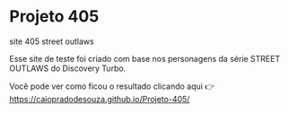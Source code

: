 # Projeto 405
 site 405 street outlaws


 Esse site de teste foi criado com base nos personagens da série STREET OUTLAWS do Discovery Turbo.

 Você pode ver como ficou o resultado clicando aqui 👉 <a href="https://caiopradodesouza.github.io/Projeto-405/" target="_blank">https://caiopradodesouza.github.io/Projeto-405/</a>
